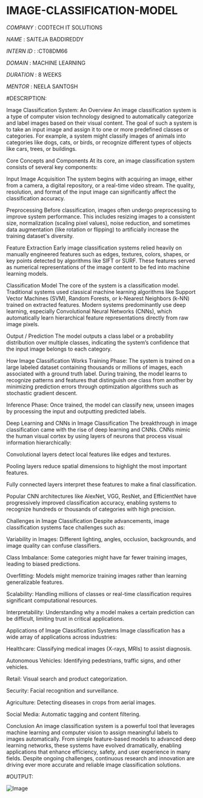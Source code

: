 # IMAGE-CLASSIFICATION-MODEL

*COMPANY* : CODTECH  IT SOLUTIONS

*NAME* : SAITEJA BADDIREDDY

*INTERN ID* : :CT08DM66

*DOMAIN* : MACHINE LEARNING

*DURATION* : 8 WEEKS

*MENTOR* : NEELA SANTOSH

#DESCRIPTION:

Image Classification System: An Overview
An image classification system is a type of computer vision technology designed to automatically categorize and label images based on their visual content. The goal of such a system is to take an input image and assign it to one or more predefined classes or categories. For example, a system might classify images of animals into categories like dogs, cats, or birds, or recognize different types of objects like cars, trees, or buildings.

Core Concepts and Components
At its core, an image classification system consists of several key components:

Input Image Acquisition
The system begins with acquiring an image, either from a camera, a digital repository, or a real-time video stream. The quality, resolution, and format of the input image can significantly affect the classification accuracy.

Preprocessing
Before classification, images often undergo preprocessing to improve system performance. This includes resizing images to a consistent size, normalization (scaling pixel values), noise reduction, and sometimes data augmentation (like rotation or flipping) to artificially increase the training dataset's diversity.

Feature Extraction
Early image classification systems relied heavily on manually engineered features such as edges, textures, colors, shapes, or key points detected by algorithms like SIFT or SURF. These features served as numerical representations of the image content to be fed into machine learning models.

Classification Model
The core of the system is a classification model. Traditional systems used classical machine learning algorithms like Support Vector Machines (SVM), Random Forests, or k-Nearest Neighbors (k-NN) trained on extracted features. Modern systems predominantly use deep learning, especially Convolutional Neural Networks (CNNs), which automatically learn hierarchical feature representations directly from raw image pixels.

Output / Prediction
The model outputs a class label or a probability distribution over multiple classes, indicating the system’s confidence that the input image belongs to each category.

How Image Classification Works
Training Phase: The system is trained on a large labeled dataset containing thousands or millions of images, each associated with a ground truth label. During training, the model learns to recognize patterns and features that distinguish one class from another by minimizing prediction errors through optimization algorithms such as stochastic gradient descent.

Inference Phase: Once trained, the model can classify new, unseen images by processing the input and outputting predicted labels.

Deep Learning and CNNs in Image Classification
The breakthrough in image classification came with the rise of deep learning and CNNs. CNNs mimic the human visual cortex by using layers of neurons that process visual information hierarchically:

Convolutional layers detect local features like edges and textures.

Pooling layers reduce spatial dimensions to highlight the most important features.

Fully connected layers interpret these features to make a final classification.

Popular CNN architectures like AlexNet, VGG, ResNet, and EfficientNet have progressively improved classification accuracy, enabling systems to recognize hundreds or thousands of categories with high precision.

Challenges in Image Classification
Despite advancements, image classification systems face challenges such as:

Variability in Images: Different lighting, angles, occlusion, backgrounds, and image quality can confuse classifiers.

Class Imbalance: Some categories might have far fewer training images, leading to biased predictions.

Overfitting: Models might memorize training images rather than learning generalizable features.

Scalability: Handling millions of classes or real-time classification requires significant computational resources.

Interpretability: Understanding why a model makes a certain prediction can be difficult, limiting trust in critical applications.

Applications of Image Classification Systems
Image classification has a wide array of applications across industries:

Healthcare: Classifying medical images (X-rays, MRIs) to assist diagnosis.

Autonomous Vehicles: Identifying pedestrians, traffic signs, and other vehicles.

Retail: Visual search and product categorization.

Security: Facial recognition and surveillance.

Agriculture: Detecting diseases in crops from aerial images.

Social Media: Automatic tagging and content filtering.

Conclusion
An image classification system is a powerful tool that leverages machine learning and computer vision to assign meaningful labels to images automatically. From simple feature-based models to advanced deep learning networks, these systems have evolved dramatically, enabling applications that enhance efficiency, safety, and user experience in many fields. Despite ongoing challenges, continuous research and innovation are driving ever more accurate and reliable image classification solutions.

#OUTPUT:

![Image](https://github.com/user-attachments/assets/c1fcc782-15ac-42df-8596-a6121bcf78e5)



